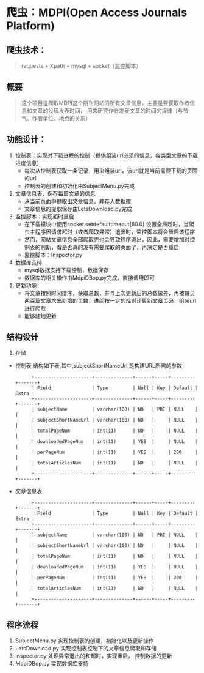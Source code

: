 # 爬虫：MDPI(Open Access Journals Platform)

## 爬虫技术：
> requests + Xpath + mysql + socket（监控脚本）

## 概要
> 这个项目是爬取MDPI这个期刊网站的所有文章信息，主要是要获取作者信息和文章的投稿发表时间，
> 用来研究作者发表文章的时间的规律（与节气、作者单位、地点的关系）

## 功能设计：
1. 控制表：实现对下载进程的控制（提供组装url必须的信息，各类型文章的下载进度信息）
	* 每次从控制表获取一条记录，用来组装url，该url就是当前需要下载的页面的url
	* 控制表的创建和初始化由SubjectMenu.py完成
2. 文章信息表，保存每篇文章的信息
	* 从当前页面中提取出文章信息，并存入数据库
	* 文章信息的提取保存由LetsDownload.py完成
3. 监控脚本：实现超时重启	
	* 在下载模块中使用socket.setdefaulttimeout(60.0) 设置全局超时，当爬虫主程序因请求超时（或者爬取异常）退出时，监控脚本将会重启该程序
	* 然而，网站文章信息全部爬取完也会导致程序退出，因此，需要增加对控制表的判断，看是否真的没有需要爬取的页面了，再决定是否重启
	* 监控脚本：Inspector.py
4. 数据库支持
	* mysql数据支持下载控制，数据保存
	* 数据库的相关操作由MdpiDBop.py完成，直接调用即可
5. 更新功能
    * 将文章按照时间排序，获取总数，并与上次更新后的总数做差，再按每页两百篇文章求出新增的页数，进而按一定的规则计算新文章页码，组装url进行爬取
    * 能够随地更新

## 结构设计
1. 存储
+ 控制表
结构如下表,其中,subjectShortNameUrl 是构建URL所需的参数

            +---------------------+--------------+------+-----+---------+-------+
            | Field               | Type         | Null | Key | Default | Extra |
            +---------------------+--------------+------+-----+---------+-------+
            | subjectName         | varchar(100) | NO   | PRI | NULL    |       |
            | subjectShortNameUrl | varchar(100) | NO   |     | NULL    |       |
            | totalPageNum        | int(11)      | NO   |     | NULL    |       |
            | downloadedPageNum   | int(11)      | YES  |     | NULL    |       |
            | perPageNum          | int(11)      | YES  |     | 200     |       |
            | totalArticlesNum    | int(11)      | NO   |     | NULL    |       |
            +---------------------+--------------+------+-----+---------+-------+

+ 文章信息表

            +---------------------+--------------+------+-----+---------+-------+
            | Field               | Type         | Null | Key | Default | Extra |
            +---------------------+--------------+------+-----+---------+-------+
            | subjectName         | varchar(100) | NO   | PRI | NULL    |       |
            | subjectShortNameUrl | varchar(100) | NO   |     | NULL    |       |
            | totalPageNum        | int(11)      | NO   |     | NULL    |       |
            | downloadedPageNum   | int(11)      | YES  |     | NULL    |       |
            | perPageNum          | int(11)      | YES  |     | 200     |       |
            | totalArticlesNum    | int(11)      | NO   |     | NULL    |       |
            +---------------------+--------------+------+-----+---------+-------+

## 程序流程
1. SubjectMenu.py 实现控制表的创建，初始化以及更新操作
2. LetsDownload.py 实现控制表控制下的文章信息爬取和存储
3. Inspector.py 处理异常退出的和超时，实现重启， 控制数据的更新
4. MdpiDBop.py 实现数据库支持
